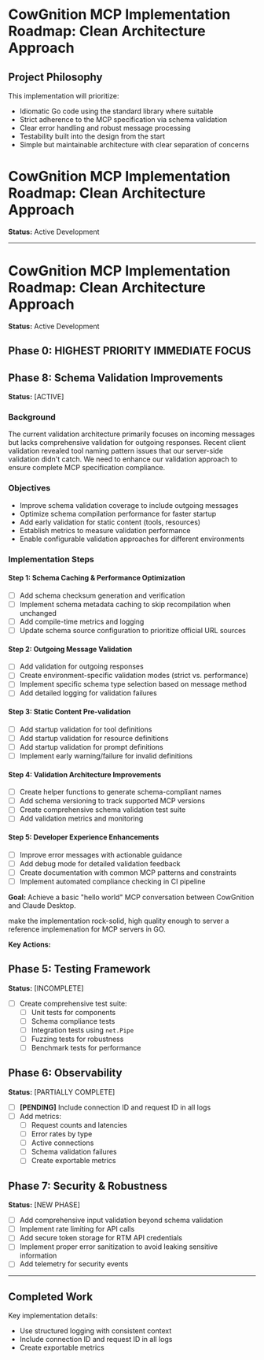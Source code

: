 # CowGnition MCP Implementation Roadmap: Clean Architecture Approach

## Project Philosophy

This implementation will prioritize:

- Idiomatic Go code using the standard library where suitable
- Strict adherence to the MCP specification via schema validation
- Clear error handling and robust message processing
- Testability built into the design from the start
- Simple but maintainable architecture with clear separation of concerns

# CowGnition MCP Implementation Roadmap: Clean Architecture Approach

**Status:** Active Development

---

# CowGnition MCP Implementation Roadmap: Clean Architecture Approach

**Status:** Active Development

## Phase 0: HIGHEST PRIORITY IMMEDIATE FOCUS

## Phase 8: Schema Validation Improvements

**Status:** [ACTIVE]

### Background

The current validation architecture primarily focuses on incoming messages but lacks comprehensive validation for outgoing responses. Recent client validation revealed tool naming pattern issues that our server-side validation didn't catch. We need to enhance our validation approach to ensure complete MCP specification compliance.

### Objectives

- Improve schema validation coverage to include outgoing messages
- Optimize schema compilation performance for faster startup
- Add early validation for static content (tools, resources)
- Establish metrics to measure validation performance
- Enable configurable validation approaches for different environments

### Implementation Steps

#### Step 1: Schema Caching & Performance Optimization

- [ ] Add schema checksum generation and verification
- [ ] Implement schema metadata caching to skip recompilation when unchanged
- [ ] Add compile-time metrics and logging
- [ ] Update schema source configuration to prioritize official URL sources

#### Step 2: Outgoing Message Validation

- [ ] Add validation for outgoing responses
- [ ] Create environment-specific validation modes (strict vs. performance)
- [ ] Implement specific schema type selection based on message method
- [ ] Add detailed logging for validation failures

#### Step 3: Static Content Pre-validation

- [ ] Add startup validation for tool definitions
- [ ] Add startup validation for resource definitions
- [ ] Add startup validation for prompt definitions
- [ ] Implement early warning/failure for invalid definitions

#### Step 4: Validation Architecture Improvements

- [ ] Create helper functions to generate schema-compliant names
- [ ] Add schema versioning to track supported MCP versions
- [ ] Create comprehensive schema validation test suite
- [ ] Add validation metrics and monitoring

#### Step 5: Developer Experience Enhancements

- [ ] Improve error messages with actionable guidance
- [ ] Add debug mode for detailed validation feedback
- [ ] Create documentation with common MCP patterns and constraints
- [ ] Implement automated compliance checking in CI pipeline

**Goal:** Achieve a basic "hello world" MCP conversation between CowGnition and Claude Desktop.

make the implementation rock-solid, high quality enough to server a reference implemenation for MCP servers in GO.

**Key Actions:**

## Phase 5: Testing Framework

**Status:** [INCOMPLETE]

- [ ] Create comprehensive test suite:
  - [ ] Unit tests for components
  - [ ] Schema compliance tests
  - [ ] Integration tests using `net.Pipe`
  - [ ] Fuzzing tests for robustness
  - [ ] Benchmark tests for performance

## Phase 6: Observability

**Status:** [PARTIALLY COMPLETE]

- [ ] **[PENDING]** Include connection ID and request ID in all logs
- [ ] Add metrics:
  - [ ] Request counts and latencies
  - [ ] Error rates by type
  - [ ] Active connections
  - [ ] Schema validation failures
  - [ ] Create exportable metrics

## Phase 7: Security & Robustness

**Status:** [NEW PHASE]

- [ ] Add comprehensive input validation beyond schema validation
- [ ] Implement rate limiting for API calls
- [ ] Add secure token storage for RTM API credentials
- [ ] Implement proper error sanitization to avoid leaking sensitive information
- [ ] Add telemetry for security events

---

## Completed Work

Key implementation details:

- Use structured logging with consistent context
- Include connection ID and request ID in all logs
- Create exportable metrics

